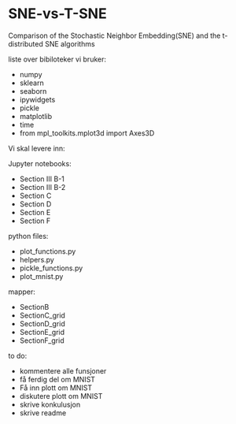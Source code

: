 # SNE-vs-T-SNE
Comparison of the Stochastic Neighbor Embedding(SNE) and the t-distributed SNE algorithms

liste over bibiloteker vi bruker: 
- numpy
- sklearn
- seaborn
- ipywidgets
- pickle
- matplotlib
- time 
- from mpl_toolkits.mplot3d import Axes3D

Vi skal levere inn: 

Jupyter notebooks: 

- Section III B-1
- Section III B-2
- Section C
- Section D
- Section E
- Section F

python files: 

- plot_functions.py
- helpers.py
- pickle_functions.py
- plot_mnist.py

mapper: 
- SectionB
- SectionC_grid
- SectionD_grid
- SectionE_grid
- SectionF_grid


to do: 
- kommentere alle funsjoner
- få ferdig del om MNIST
- Få inn plott om MNIST
- diskutere plott om MNIST
- skrive konkulusjon
- skrive readme
